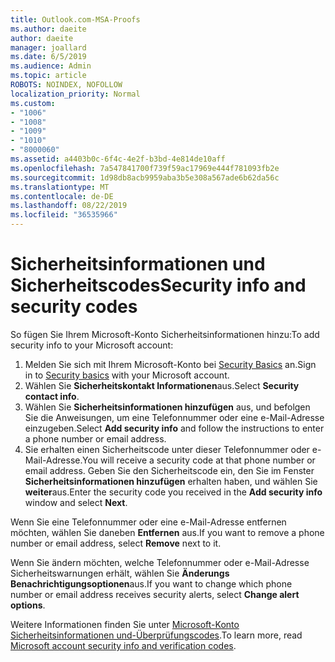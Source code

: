 ```yaml
---
title: Outlook.com-MSA-Proofs
ms.author: daeite
author: daeite
manager: joallard
ms.date: 6/5/2019
ms.audience: Admin
ms.topic: article
ROBOTS: NOINDEX, NOFOLLOW
localization_priority: Normal
ms.custom:
- "1006"
- "1008"
- "1009"
- "1010"
- "8000060"
ms.assetid: a4403b0c-6f4c-4e2f-b3bd-4e814de10aff
ms.openlocfilehash: 7a547841700f739f59ac17969e444f781093fb2e
ms.sourcegitcommit: 1d98db8acb9959aba3b5e308a567ade6b62da56c
ms.translationtype: MT
ms.contentlocale: de-DE
ms.lasthandoff: 08/22/2019
ms.locfileid: "36535966"
---
```

# <a name="security-info-and-security-codes"></a><span data-ttu-id="08a1b-102">Sicherheitsinformationen und Sicherheitscodes</span><span class="sxs-lookup"><span data-stu-id="08a1b-102">Security info and security codes</span></span>

<span data-ttu-id="08a1b-103">So fügen Sie Ihrem Microsoft-Konto Sicherheitsinformationen hinzu:</span><span class="sxs-lookup"><span data-stu-id="08a1b-103">To add security info to your Microsoft account:</span></span>

1. <span data-ttu-id="08a1b-104">Melden Sie sich mit Ihrem Microsoft-Konto bei [Security Basics](https://account.microsoft.com/security) an.</span><span class="sxs-lookup"><span data-stu-id="08a1b-104">Sign in to [Security basics](https://account.microsoft.com/security) with your Microsoft account.</span></span>
1. <span data-ttu-id="08a1b-105">Wählen Sie **Sicherheitskontakt Informationen**aus.</span><span class="sxs-lookup"><span data-stu-id="08a1b-105">Select **Security contact info**.</span></span>
1. <span data-ttu-id="08a1b-106">Wählen Sie **Sicherheitsinformationen hinzufügen** aus, und befolgen Sie die Anweisungen, um eine Telefonnummer oder eine e-Mail-Adresse einzugeben.</span><span class="sxs-lookup"><span data-stu-id="08a1b-106">Select **Add security info** and follow the instructions to enter a phone number or email address.</span></span>
1. <span data-ttu-id="08a1b-107">Sie erhalten einen Sicherheitscode unter dieser Telefonnummer oder e-Mail-Adresse.</span><span class="sxs-lookup"><span data-stu-id="08a1b-107">You will receive a security code at that phone number or email address.</span></span> <span data-ttu-id="08a1b-108">Geben Sie den Sicherheitscode ein, den Sie im Fenster **Sicherheitsinformationen hinzufügen** erhalten haben, und wählen Sie **weiter**aus.</span><span class="sxs-lookup"><span data-stu-id="08a1b-108">Enter the security code you received in the **Add security info** window and select **Next**.</span></span>

<span data-ttu-id="08a1b-109">Wenn Sie eine Telefonnummer oder eine e-Mail-Adresse entfernen möchten, wählen Sie daneben **Entfernen** aus.</span><span class="sxs-lookup"><span data-stu-id="08a1b-109">If you want to remove a phone number or email address, select **Remove** next to it.</span></span>

<span data-ttu-id="08a1b-110">Wenn Sie ändern möchten, welche Telefonnummer oder e-Mail-Adresse Sicherheitswarnungen erhält, wählen Sie **Änderungs Benachrichtigungsoptionen**aus.</span><span class="sxs-lookup"><span data-stu-id="08a1b-110">If you want to change which phone number or email address receives security alerts, select **Change alert options**.</span></span>

<span data-ttu-id="08a1b-111">Weitere Informationen finden Sie unter [Microsoft-Konto Sicherheitsinformationen und-Überprüfungscodes](https://support.microsoft.com/help/12428/).</span><span class="sxs-lookup"><span data-stu-id="08a1b-111">To learn more, read [Microsoft account security info and verification codes](https://support.microsoft.com/help/12428/).</span></span>